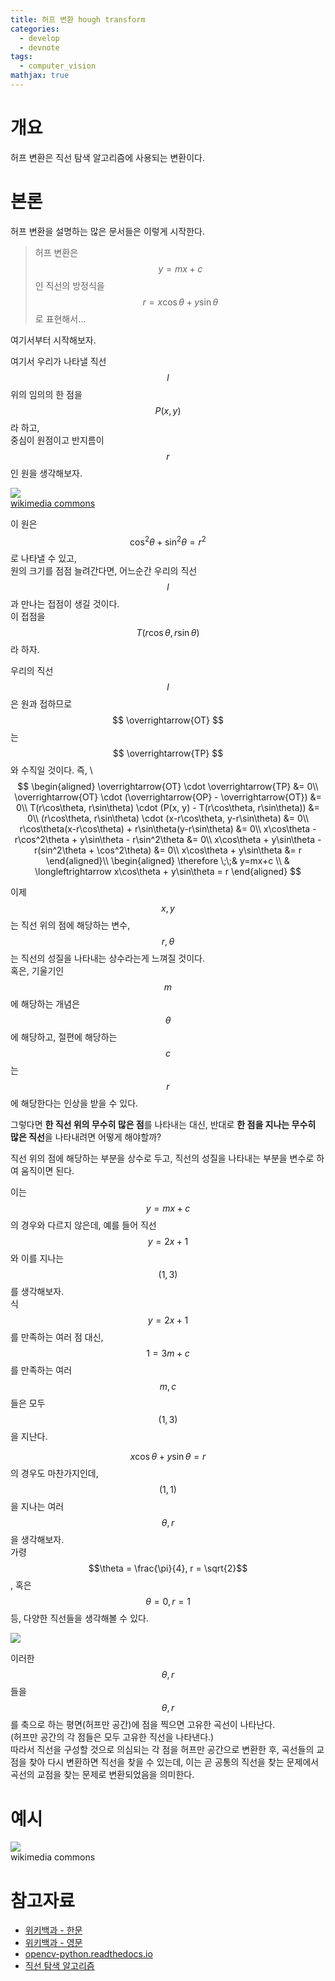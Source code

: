 ```yaml
---
title: 허프 변환 hough transform 
categories:
  - develop
  - devnote
tags:
  - computer_vision
mathjax: true
---
```

# 개요
허프 변환은 직선 탐색 알고리즘에 사용되는 변환이다.

# 본론
허프 변환을 설명하는 많은 문서들은 이렇게 시작한다.
> 허프 변환은 $$y = mx + c$$ 인 직선의 방정식을 $$ r = x \cos \theta + y \sin \theta $$ 로 표현해서...

여기서부터 시작해보자.

여기서 우리가 나타낼 직선 $$l$$ 위의 임의의 한 점을 $$P(x, y)$$라 하고,\
중심이 원점이고 반지름이 $$r$$인 원을 생각해보자.

![](https://upload.wikimedia.org/wikipedia/commons/e/e6/R_theta_line.GIF)\
[wikimedia commons](https://commons.wikimedia.org/wiki/File:R_theta_line.GIF)

이 원은 $$ \cos^2 \theta + \sin^2 \theta = r^2 $$ 로 나타낼 수 있고,\
원의 크기를 점점 늘려간다면, 어느순간 우리의 직선 $$l$$과 만나는 접점이 생길 것이다.\
이 접점을 $$ T(r\cos\theta, r\sin\theta) $$ 라 하자.

우리의 직선 $$l$$은 원과 접하므로 $$ \overrightarrow{OT} $$ 는 $$ \overrightarrow{TP} $$ 와 수직일 것이다. 즉, \ 
$$
\begin{aligned}
\overrightarrow{OT} \cdot \overrightarrow{TP} &= 0\\
\overrightarrow{OT} \cdot (\overrightarrow{OP} - \overrightarrow{OT}) &= 0\\
T(r\cos\theta, r\sin\theta) \cdot (P(x, y) - T(r\cos\theta, r\sin\theta)) &= 0\\
(r\cos\theta, r\sin\theta) \cdot (x-r\cos\theta, y-r\sin\theta) &= 0\\
r\cos\theta(x-r\cos\theta) + r\sin\theta(y-r\sin\theta) &= 0\\
x\cos\theta - r\cos^2\theta + y\sin\theta - r\sin^2\theta &= 0\\
x\cos\theta + y\sin\theta - r(sin^2\theta + \cos^2\theta) &= 0\\
x\cos\theta + y\sin\theta &= r
\end{aligned}\\
\begin{aligned}
\therefore \;\;& y=mx+c \\
& \longleftrightarrow x\cos\theta + y\sin\theta = r
\end{aligned}
$$

이제 $$x, y$$는 직선 위의 점에 해당하는 변수, $$ r, \theta$$는 직선의 성질을 나타내는 상수라는게 느껴질 것이다.\
혹은, 기울기인 $$m$$에 해당하는 개념은 $$\theta$$에 해당하고, 절편에 해당하는 $$c$$는 $$r$$에 해당한다는 인상을 받을 수 있다.

그렇다면 **한 직선 위의 무수히 많은 점**를 나타내는 대신, 반대로 **한 점을 지나는 무수히 많은 직선**을 나타내려면 어떻게 해야할까?

직선 위의 점에 해당하는 부분을 상수로 두고, 직선의 성질을 나타내는 부분을 변수로 하여 움직이면 된다.

이는 $$y=mx+c$$의 경우와 다르지 않은데, 예를 들어 직선 $$y=2x+1$$와 이를 지나는 $$(1, 3)$$를 생각해보자.\
식 $$y=2x+1$$ 를 만족하는 여러 점 대신, 
$$ 1=3m+c $$ 
를 만족하는 여러 $$m, c$$ 들은 모두 $$(1, 3)$$을 지난다.

$$ x\cos\theta + y\sin\theta = r $$ 의 경우도 마찬가지인데, $$(1, 1)$$을 지나는 여러 $$\theta, r$$을 생각해보자.\
가령 $$\theta = \frac{\pi}{4}, r = \sqrt{2}$$, 혹은 $$\theta = 0, r = 1$$등,  다양한 직선들을 생각해볼 수 있다.

![](https://opencv-python.readthedocs.io/en/latest/_images/image022.png)

이러한 $$\theta, r$$들을 $$\theta, r$$를 축으로 하는 평면(허프만 공간)에 점을 찍으면 고유한 곡선이 나타난다.\
(허프만 공간의 각 점들은 모두 고유한 직선을 나타낸다.)\
따라서 직선을 구성할 것으로 의심되는 각 점을 허프만 공간으로 변환한 후, 곡선들의 교점을 찾아 다시 변환하면 직선을 찾을 수 있는데, 이는 곧 공통의 직선을 찾는 문제에서 곡선의 교점을 찾는 문제로 변환되었음을 의미한다.

# 예시
![](https://upload.wikimedia.org/wikipedia/commons/1/1c/Hough-example-result-en.png)\
wikimedia commons


# 참고자료
* [위키백과 - 한문](https://ko.wikipedia.org/wiki/허프_변환)
* [위키백과 - 영문](https://en.wikipedia.org/wiki/Hough_transform)
* [opencv-python.readthedocs.io](https://opencv-python.readthedocs.io/en/latest/doc/25.imageHoughLineTransform/imageHoughLineTransform.html)
* [직선 탐색 알고리즘](https://en.wikipedia.org/wiki/Line_detection)
